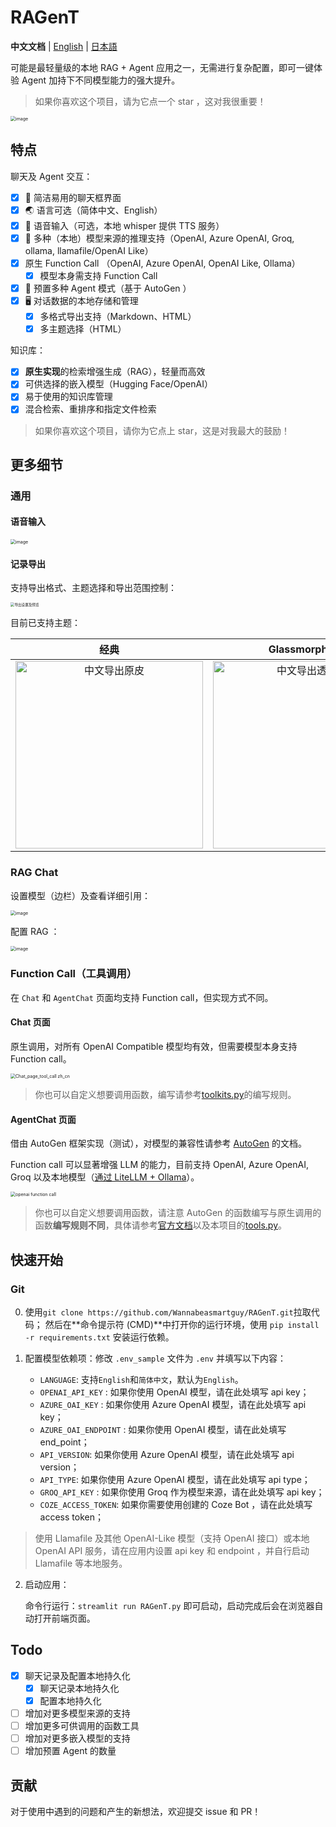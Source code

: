 # RAGenT

**中文文档** | [English](README.md) | [日本語](README_ja.md)

可能是最轻量级的本地 RAG + Agent 应用之一，无需进行复杂配置，即可一键体验 Agent 加持下不同模型能力的强大提升。

> 如果你喜欢这个项目，请为它点一个 star ，这对我很重要！

<img src="https://github.com/user-attachments/assets/d87905e8-bbb8-4c36-baa6-2bcf95c882bb" alt="image" style="zoom: 50%;" />

## 特点

聊天及 Agent 交互：
- [x] 💭 简洁易用的聊天框界面
- [x] 🌏️ 语言可选（简体中文、English）
- [x] 🎤 语音输入（可选，本地 whisper 提供 TTS 服务）
- [x] 🔧 多种（本地）模型来源的推理支持（OpenAI, Azure OpenAI, Groq, ollama, llamafile/OpenAI Like）
- [x] 原生 Function Call （OpenAI, Azure OpenAI, OpenAI Like, Ollama）
  - [x] 模型本身需支持 Function Call
- [x] 🤖 预置多种 Agent 模式（基于 AutoGen ）
- [x] 🖥️ 对话数据的本地存储和管理
  - [x] 多格式导出支持（Markdown、HTML）
  - [x] 多主题选择（HTML）

知识库：
- [x] **原生实现**的检索增强生成（RAG），轻量而高效
- [x] 可供选择的嵌入模型（Hugging Face/OpenAI）
- [x] 易于使用的知识库管理
- [x] 混合检索、重排序和指定文件检索

> 如果你喜欢这个项目，请你为它点上 star，这是对我最大的鼓励！

## 更多细节

### 通用

#### 语音输入

<img src="https://github.com/user-attachments/assets/37ea413d-5ef6-4783-a2da-ed6d1d010f58" alt="image" style="zoom:50%;" />

#### 记录导出

支持导出格式、主题选择和导出范围控制：

<img src="https://github.com/user-attachments/assets/744ddca3-5eef-4774-91e7-06dc46e89931" alt="导出设置及预览" style="zoom:40%;" />

目前已支持主题：

|                             经典                             |                        Glassmorphism                         |
| :----------------------------------------------------------: | :----------------------------------------------------------: |
| <img src="https://github.com/user-attachments/assets/20a817f7-9fb9-4e7a-8840-f3072a39053a" alt="中文导出原皮" width="300" /> | <img src="https://github.com/user-attachments/assets/9fdc60ac-6eda-420c-ba7a-9e9bc97d8dcf" alt="中文导出透明皮" width="300" /> |



### RAG Chat

设置模型（边栏）及查看详细引用：

<img src="https://github.com/user-attachments/assets/e9a4ffb3-72da-4dbf-b82a-4c47e81231f2" alt="image" style="zoom:50%;" />

配置 RAG ：

<img src="https://github.com/user-attachments/assets/ce26b34d-6620-4517-a008-02f35cde2588" alt="image" style="zoom: 50%;" />

### Function Call（工具调用）

在 `Chat` 和 `AgentChat` 页面均支持 Function call，但实现方式不同。

#### Chat 页面

原生调用，对所有 OpenAI Compatible 模型均有效，但需要模型本身支持 Function call。

<img src="https://github.com/user-attachments/assets/2a334fd7-e4e1-456d-bad7-7b463e2911d3" alt="Chat_page_tool_call zh_cn" style="zoom:50%;" />

> 你也可以自定义想要调用函数，编写请参考[toolkits.py](tools/toolkits.py)的编写规则。

#### AgentChat 页面

借由 AutoGen 框架实现（测试），对模型的兼容性请参考 [AutoGen](https://github.com/microsoft/autogen) 的文档。

Function call 可以显著增强 LLM 的能力，目前支持 OpenAI, Azure OpenAI, Groq 以及本地模型（[通过 LiteLLM + Ollama](https://microsoft.github.io/autogen/docs/topics/non-openai-models/local-litellm-ollama#using-litellmollama-with-autogen)）。

<img src="https://github.com/user-attachments/assets/4eabcedb-5717-46b1-b2f4-4324b5f1fb67" alt="openai function call" style="zoom:50%;" />

> 你也可以自定义想要调用函数，请注意 AutoGen 的函数编写与原生调用的函数**编写规则不同**，具体请参考[官方文档](https://microsoft.github.io/autogen/docs/tutorial/tool-use/)以及本项目的[tools.py](llm/aoai/tools/tools.py)。

## 快速开始

### Git

0. 使用`git clone https://github.com/Wannabeasmartguy/RAGenT.git`拉取代码；
然后在**命令提示符 (CMD)**中打开你的运行环境，使用 `pip install -r requirements.txt` 安装运行依赖。

1. 配置模型依赖项：修改 `.env_sample` 文件为 `.env` 并填写以下内容：

   - `LANGUAGE`: 支持`English`和`简体中文`，默认为`English`。
   - `OPENAI_API_KEY` : 如果你使用 OpenAI 模型，请在此处填写 api key；
   - `AZURE_OAI_KEY` : 如果你使用 Azure OpenAI 模型，请在此处填写 api key；
   - `AZURE_OAI_ENDPOINT` : 如果你使用 OpenAI 模型，请在此处填写 end_point；
   - `API_VERSION`: 如果你使用 Azure OpenAI 模型，请在此处填写 api version；
   - `API_TYPE`: 如果你使用 Azure OpenAI 模型，请在此处填写 api type；
   - `GROQ_API_KEY` : 如果你使用 Groq 作为模型来源，请在此处填写 api key；
   - `COZE_ACCESS_TOKEN`: 如果你需要使用创建的 Coze Bot ，请在此处填写 access token；

> 使用 Llamafile 及其他 OpenAI-Like 模型（支持 OpenAI 接口）或本地 OpenAI API 服务，请在应用内设置 api key 和 endpoint ，并自行启动 Llamafile 等本地服务。

2. 启动应用：

   命令行运行：`streamlit run RAGenT.py` 即可启动，启动完成后会在浏览器自动打开前端页面。

## Todo

- [x] 聊天记录及配置本地持久化
  - [x] 聊天记录本地持久化
  - [x] 配置本地持久化
- [ ] 增加对更多模型来源的支持
- [ ] 增加更多可供调用的函数工具
- [ ] 增加对更多嵌入模型的支持
- [ ] 增加预置 Agent 的数量

## 贡献

对于使用中遇到的问题和产生的新想法，欢迎提交 issue 和 PR！
